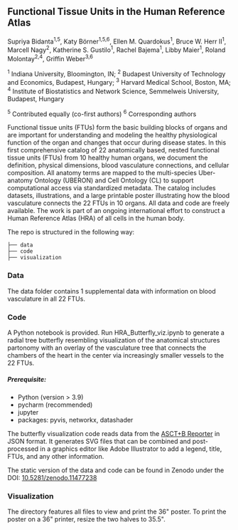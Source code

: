 ## Functional Tissue Units in the Human Reference Atlas

Supriya Bidanta<sup>1,5</sup>, Katy Börner<sup>1,5,6</sup>, Ellen M. Quardokus<sup>1</sup>, Bruce W. Herr II<sup>1</sup>, Marcell Nagy<sup>2</sup>, Katherine S. Gustilo<sup>1</sup>, Rachel Bajema<sup>1</sup>, Libby Maier<sup>1</sup>, Roland Molontay<sup>2,4</sup>, Griffin Weber<sup>3,6</sup>

<sup>1</sup> Indiana University, Bloomington, IN; 
<sup>2</sup> Budapest University of Technology and Economics, Budapest, Hungary;
<sup>3</sup> Harvard Medical School, Boston, MA;
<sup>4</sup> Institute of Biostatistics and Network Science, Semmelweis University, Budapest, Hungary


<sup>5</sup> Contributed equally (co-first authors)
<sup>6</sup> Corresponding authors 

Functional tissue units (FTUs) form the basic building blocks of organs and are important for understanding and modeling the healthy physiological function of the organ and changes that occur during disease states. In this first comprehensive catalog of 22 anatomically based, nested functional tissue units (FTUs) from 10 healthy human organs, we document the definition, physical dimensions, blood vasculature connections, and cellular composition. All anatomy terms are mapped to the multi-species Uber-anatomy Ontology (UBERON) and Cell Ontology (CL) to support computational access via standardized metadata. The catalog includes datasets, illustrations, and a large printable poster illustrating how the blood vasculature connects the 22 FTUs in 10 organs. All data and code are freely available. The work is part of an ongoing international effort to construct a Human Reference Atlas (HRA) of all cells in the human body.

The repo is structured in the following way:

```
├── data
├── code
├── visualization
```

### Data
The data folder contains 1 supplemental data with information on blood vasculature in all 22 FTUs.
  
### Code
A Python notebook is provided. Run HRA_Butterfly_viz.ipynb to generate a radial tree butterfly resembling visualization of the anatomical structures partonomy with an overlay of the vasculature tree that connects the chambers of the heart in the center via increasingly smaller vessels to the 22 FTUs.

##### Prerequisite:
  - Python (version > 3.9)
  - pycharm (recommended)
  - jupyter
  - packages: pyvis, networkx, datashader  

The butterfly visualization code reads data from the <a href="https://humanatlas.io/asctb-reporter" target="_blank">ASCT+B Reporter</a> in JSON format. It generates SVG files that can be combined and post-processed in a graphics editor like Adobe Illustrator to add a legend, title, FTUs, and any other information.

The static version of the data and code can be found in Zenodo under the DOI: <a href="https://zenodo.org/records/11477238" target="_blank">10.5281/zenodo.11477238</a>
   
### Visualization
The directory features all files to view and print the 36" poster. To print the poster on a 36" printer, resize the two halves to 35.5".
